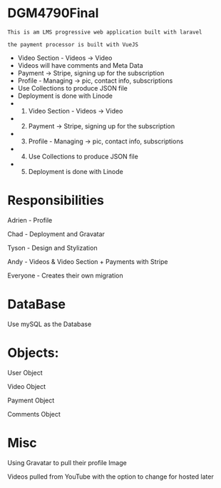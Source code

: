 
 # DGM4790Final

    This is am LMS progressive web application built with laravel
    
    the payment processor is built with VueJS
 
 - Video Section - Videos -> Video
 - Videos will have comments and Meta Data 
 - Payment -> Stripe, signing up for the subscription  
 - Profile - Managing -> pic, contact info, subscriptions
 - Use Collections to produce JSON file
 - Deployment is done with Linode 
 - 1. Video Section - Videos -> Video 
 - 2. Payment -> Stripe, signing up for the subscription  
 - 3. Profile - Managing -> pic, contact info, subscriptions
 - 4. Use Collections to produce JSON file
 - 5. Deployment is done with Linode 
 
 # Responsibilities
 
 Adrien - Profile
 
 Chad - Deployment and Gravatar

 Tyson - Design and Stylization 
 
 Andy - Videos & Video Section + Payments with Stripe
 
 Everyone - Creates their own migration 
 
 # DataBase
 Use mySQL as the Database 
 
 
 # Objects:
 
 User Object
 
 Video Object 
 
 Payment Object
 
 Comments Object
 
 # Misc
 Using Gravatar to pull their profile Image
 
 Videos pulled from YouTube with the option to change for hosted later
 
 
